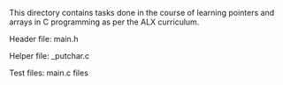 This directory contains tasks done in the course of learning pointers and arrays in C programming as per the ALX curriculum.

Header file: main.h

Helper file: _putchar.c

Test files: main.c files
